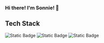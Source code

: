 ### Hi there! I'm Sonnie! 👋


## Tech Stack
![Static Badge](https://img.shields.io/badge/React-000?style=for-the-badge&logo=react) ![Static Badge](https://img.shields.io/badge/JavaScript-000?style=for-the-badge&logo=javascript) ![Static Badge](https://img.shields.io/badge/GraphQL-000?style=for-the-badge&logo=graphql&logoColor=e535ab)



<!--
**sonnwell/sonnwell** is a ✨ _special_ ✨ repository because its `README.md` (this file) appears on your GitHub profile.

Here are some ideas to get you started:

- 🔭 I’m currently working on ...
- 🌱 I’m currently learning ...
- 👯 I’m looking to collaborate on ...
- 🤔 I’m looking for help with ...
- 💬 Ask me about ...
- 📫 How to reach me: ...
- 😄 Pronouns: ...
- ⚡ Fun fact: ...
-->
